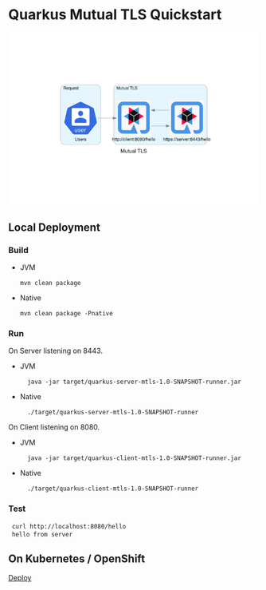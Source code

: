 # Quarkus Mutual TLS Quickstart

![mutual_tls.png](diagram/mutual_tls.png)

## Local Deployment

### Build

* JVM 
  ```
  mvn clean package
  ```
* Native
  ```
  mvn clean package -Pnative
  ```

### Run

On Server listening on 8443.

* JVM 
  ```
    java -jar target/quarkus-server-mtls-1.0-SNAPSHOT-runner.jar
  ```
* Native
  ```
    ./target/quarkus-server-mtls-1.0-SNAPSHOT-runner
  ```
 
On Client listening on 8080.

* JVM 
  ```
    java -jar target/quarkus-client-mtls-1.0-SNAPSHOT-runner.jar
  ```
* Native
  ```
    ./target/quarkus-client-mtls-1.0-SNAPSHOT-runner
  ```
  
### Test

```
 curl http://localhost:8080/hello
 hello from server
```

## On Kubernetes / OpenShift

[Deploy](./deploy/README.md)